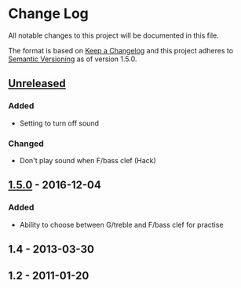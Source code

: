 # Change Log
All notable changes to this project will be documented in this file.

The format is based on [Keep a Changelog](http://keepachangelog.com/)
and this project adheres to [Semantic Versioning](http://semver.org/) as of version 1.5.0.

## [Unreleased]
### Added
 - Setting to turn off sound

### Changed
 - Don't play sound when F/bass clef (Hack)

## [1.5.0] - 2016-12-04
### Added
 - Ability to choose between G/treble and F/bass clef for practise

## 1.4 - 2013-03-30

## 1.2 - 2011-01-20


[Unreleased]: https://github.com/ahstro/LearnMusicNotes/compare/v1.5.0...HEAD
[1.5.0]: https://github.com/ahstro/LearnMusicNotes/compare/v1.4...v1.5.0
